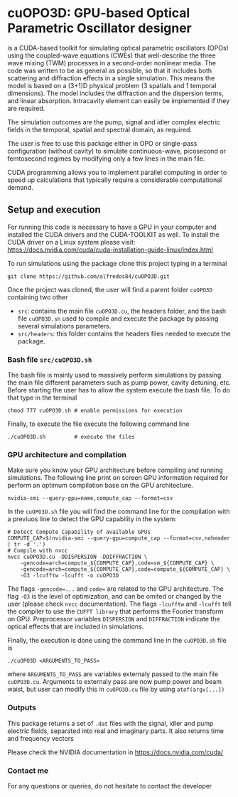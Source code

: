 # cuOPO3D: GPU-based Optical Parametric Oscillator designer

is a CUDA-based toolkit for simulating optical parametric oscillators (OPOs) using the coupled-wave equations (CWEs) that well-describe the three wave mixing (TWM) processes in a second-order nonlinear media.
The code was written to be as general as possible, so that it includes both scattering and diffraction effects in a single simulation. This means the model is based on a (3+1)D physical problem (3 spatials and 1 temporal dimensions). The model includes the diffraction and the dispersion terms, and linear absorption. Intracavity element can easily be implemented if they are required. 

The simulation outcomes are the pump, signal and idler complex electric fields in the temporal, spatial and spectral domain, as required.

The user is free to use this package either in OPO or single-pass configuration (without cavity) to simulate continuous-wave, picosecond or femtosecond regimes by modifying only a few lines in the main file.

CUDA programming allows you to implement parallel computing in order to speed up calculations that typically require a considerable computational demand.


## Setup and execution
For running this code is necessary to have a GPU in your computer and installed the CUDA drivers and the CUDA-TOOLKIT as well. 
To install the CUDA driver on a Linux system please visit: https://docs.nvidia.com/cuda/cuda-installation-guide-linux/index.html

To run simulations using the package clone this project typing in a terminal
```
git clone https://github.com/alfredos84/cuOPO3D.git
```
Once the project was cloned, the user will find a parent folder `cuOPO3D` containing two other
- `src`: contains the main file `cuOPO3D.cu`, the headers folder, and the bash file `cuOPO3D.sh` used to compile and execute the package by passing several simulations parameters.
- `src/headers`: this folder contains the headers files needed to execute the package.

### Bash file `src/cuOPO3D.sh`

The bash file is mainly used to massively perform simulations by passing the main file different parameters such as pump power, cavity detuning, etc. Before starting the user has to allow the system execute the bash file. To do that type in the terminal
```
chmod 777 cuOPO3D.sh # enable permissions for execution
```

Finally, to execute the file execute the following command line
```
./cuOPO3D.sh         # execute the files
```



### GPU architecture and compilation
Make sure you know your GPU architecture before compiling and running simulations. The following line print on screen GPU information required for perform an optimum compilation base on the GPU architecture.
```
nvidia-smi --query-gpu=name,compute_cap --format=csv
```   
In the `cuOPO3D.sh` file you will find the command line for the compilation with a previuos line to detect the GPU capability in the system:
```
# Detect Compute Capability of available GPUs
COMPUTE_CAP=$(nvidia-smi --query-gpu=compute_cap --format=csv,noheader | tr -d '.')
# Compile with nvcc
nvcc cuOPO3D.cu -DDISPERSION -DDIFFRACTION \
    -gencode=arch=compute_${COMPUTE_CAP},code=sm_${COMPUTE_CAP} \
    -gencode=arch=compute_${COMPUTE_CAP},code=compute_${COMPUTE_CAP} \
    -O3 -lcufftw -lcufft -o cuOPO3D
```
The flags `-gencode=...` and `code=` are related to the GPU architecture. The flag `-O3` is the level of optimization, and can be omited or changed by the user (please check `nvcc` documentation). The flags `-lcufftw` and `-lcufft` tell the compiler to use the `CUFFT library` that performs the Fourier transform on GPU. Preprocessor variables `DISPERSION` and `DIFFRACTION` indicate the optical effects that are included in simulations.

Finally, the execution is done using the command line in the `cuOPO3D.sh` file is
```
./cuOPO3D <ARGUMENTS_TO_PASS>
```
where `ARGUMENTS_TO_PASS` are variables externaly passed to the main file `cuOPO3D.cu`. Arguments to externaly pass are now pump power and beam waist, but user can modify this in `cuOPO3D.cu` file by using `atof(argv[...])`

### Outputs

This package returns a set of `.dat` files with the signal, idler and pump electric fields, separated into real and imaginary parts. It also returns time and frequency vectors


Please check the NVIDIA documentation in https://docs.nvidia.com/cuda/


### Contact me
For any questions or queries, do not hesitate to contact the developer 
